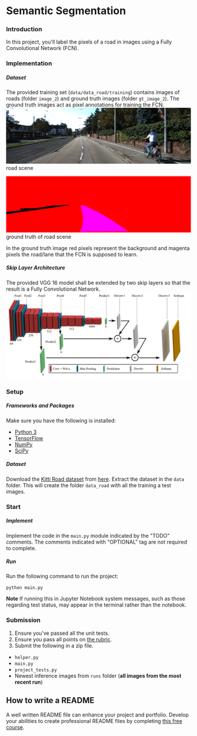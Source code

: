 # Semantic Segmentation
### Introduction
In this project, you'll label the pixels of a road in images using a Fully Convolutional Network (FCN).

### Implementation

##### Dataset
The provided training set (`data/data_road/training`) contains images of roads (folder `image_2`) and ground truth images (folder `gt_image_2`). The ground truth images act as pixel annotations for training the FCN.
![road scene](writeup_images/um_000000.png)
road scene

![ground truth image](writeup_images/um_lane_000000.png)
ground truth of road scene

In the ground truth image red pixels represent the background and magenta pixels the road/lane that the FCN is supposed to learn.

##### Skip Layer Architecture
The provided VGG 16 model shall be extended by two skip layers so that the result is a Fully Convolutional Network.
![Skip Layer Architecture](writeup_images/skip_layer_architecture.png)


### Setup
##### Frameworks and Packages
Make sure you have the following is installed:
 - [Python 3](https://www.python.org/)
 - [TensorFlow](https://www.tensorflow.org/)
 - [NumPy](http://www.numpy.org/)
 - [SciPy](https://www.scipy.org/)
##### Dataset
Download the [Kitti Road dataset](http://www.cvlibs.net/datasets/kitti/eval_road.php) from [here](http://www.cvlibs.net/download.php?file=data_road.zip).  Extract the dataset in the `data` folder.  This will create the folder `data_road` with all the training a test images.

### Start
##### Implement
Implement the code in the `main.py` module indicated by the "TODO" comments.
The comments indicated with "OPTIONAL" tag are not required to complete.
##### Run
Run the following command to run the project:
```
python main.py
```
**Note** If running this in Jupyter Notebook system messages, such as those regarding test status, may appear in the terminal rather than the notebook.

### Submission
1. Ensure you've passed all the unit tests.
2. Ensure you pass all points on [the rubric](https://review.udacity.com/#!/rubrics/989/view).
3. Submit the following in a zip file.
 - `helper.py`
 - `main.py`
 - `project_tests.py`
 - Newest inference images from `runs` folder  (**all images from the most recent run**)

 ## How to write a README
A well written README file can enhance your project and portfolio.  Develop your abilities to create professional README files by completing [this free course](https://www.udacity.com/course/writing-readmes--ud777).
